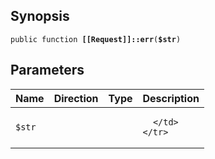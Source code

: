 ## Synopsis

<code>public function <b>[[Request]]::err</b>(<b>$str</b>)</code>

## Parameters

<table>
  <thead>
    <tr>
      <th>Name</th>
      <th>Direction</th>
      <th>Type</th>
      <th>Description</th>
    </tr>
  </thead>
  <tbody>
    <tr>
      <td><code>$str</code>
      <td><i></i></td>
      <td></td>
      <td>

      </td>
    </tr>
  </tbody>
</table>

